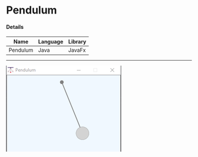 # Pendulum

#### Details
| Name | Language | Library | 
|------|----------|---------|
| Pendulum | Java | JavaFx |
---
![Project-Image](https://github.com/MayankDoda/Java-Project/blob/main/Pendulum%20Project/sample/project_screenshot.PNG)